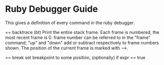 Ruby Debugger Guide
===================

This gives a definition of every command in the ruby debugger.

== backtrace (bt)
Print the entire stack frame. Each frame is numbered, the most recent
frame is 0. frame number can be referred to in the "frame" command;
"up" and "down" add or subtract respectively to frame numbers shown.
The position of the current frame is marked with -->.

== break
set breakpoint to some position, (optionally) if expr == true
